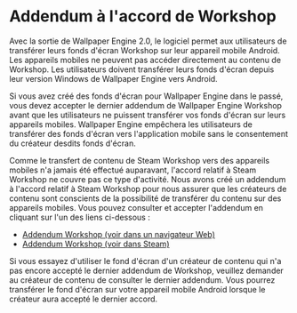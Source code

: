 # Addendum à l'accord de Workshop

Avec la sortie de Wallpaper Engine 2.0, le logiciel permet aux utilisateurs de transférer leurs fonds d'écran Workshop sur leur appareil mobile Android. Les appareils mobiles ne peuvent pas accéder directement au contenu de Workshop. Les utilisateurs doivent transférer leurs fonds d'écran depuis leur version Windows de Wallpaper Engine vers Android.

Si vous avez créé des fonds d'écran pour Wallpaper Engine dans le passé, vous devez accepter le dernier addendum de Wallpaper Engine Workshop avant que les utilisateurs ne puissent transférer vos fonds d'écran sur leurs appareils mobiles. Wallpaper Engine empêchera les utilisateurs de transférer des fonds d'écran vers l'application mobile sans le consentement du créateur desdits fonds d'écran.

Comme le transfert de contenu de Steam Workshop vers des appareils mobiles n'a jamais été effectué auparavant, l'accord relatif à Steam Workshop ne couvre pas ce type d'activité. Nous avons créé un addendum à l'accord relatif à Steam Workshop pour nous assurer que les créateurs de contenu sont conscients de la possibilité de transférer du contenu sur des appareils mobiles. Vous pouvez consulter et accepter l'addendum en cliquant sur l'un des liens ci-dessous :

* [Addendum Workshop (voir dans un navigateur Web)](https://store.steampowered.com/workshopeula/431960/)
* <a href="steam://url/WorkshopEula/431960/">Addendum Workshop (voir dans Steam)</a>

Si vous essayez d'utiliser le fond d'écran d'un créateur de contenu qui n'a pas encore accepté le dernier addendum de Workshop, veuillez demander au créateur de contenu de consulter le dernier addendum. Vous pourrez transférer le fond d'écran sur votre appareil mobile Android lorsque le créateur aura accepté le dernier accord.